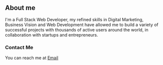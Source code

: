 ## About me

I'm a Full Stack Web Developer, my refined skills in Digital Marketing, Business Vision and Web Development have allowed me to build a variety of successful projects with thousands of active users around the world, in collaboration with startups and entrepreneurs.


### Contact Me
You can reach me at  <a href="mailto:iamedsonaguiar@gmail.com">Email</a>
